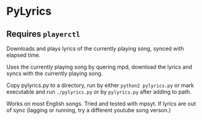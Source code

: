 # PyLyrics


## Requires `playerctl`

Downloads and plays lyrics of the currently playing song, synced with elapsed time.

Uses the currently playing song by quering mpd, download the lyrics and syncs with the currently playing song.

Copy pylyrics.py to a directory, run by either `python2 pylyrics.py` or mark executable and run `./pylyrics.py` or by `pylyrics.py` after adding to path.

Works on most English songs. Tried and tested with mpsyt. If lyrics are out of sync (lagging or running, try a different youtube song verson.)
